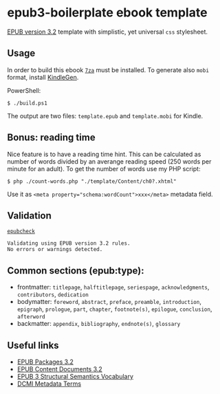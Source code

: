 # epub3-boilerplate ebook template

[EPUB version 3.2](https://www.w3.org/publishing/epub32/epub-spec.html) template with simplistic, yet universal `css` stylesheet.

## Usage

In order to build this ebook [`7za`](https://www.7-zip.org/download.html) must be installed. To generate also `mobi` format, install [KindleGen](https://www.amazon.com/gp/feature.html?ie=UTF8&docId=1000765211).

PowerShell:

```
$ ./build.ps1
```

The output are two files: `template.epub` and `template.mobi` for Kindle.

## Bonus: reading time

Nice feature is to have a reading time hint. This can be calculated as number of words divided by an averange reading speed (250 words per minute for an adult). To get the number of words use my PHP script:

```
$ php ./count-words.php "./template/Content/ch0?.xhtml"
```

Use it as `<meta property="schema:wordCount">xxx</meta>` metadata field.

## Validation

[`epubcheck`](https://github.com/w3c/epubcheck)
```
Validating using EPUB version 3.2 rules.
No errors or warnings detected.
```

## Common sections (epub:type):
 - frontmatter: `titlepage`, `halftitlepage`, `seriespage`, `acknowledgments`, `contributors`, `dedication`
 - bodymatter: `foreword`, `abstract`, `preface`, `preamble`, `introduction`, `epigraph`, `prologue`, `part`, `chapter`, `footnote(s)`, `epilogue`, `conclusion`, `afterword`
 - backmatter: `appendix`, `bibliography`, `endnote(s)`, `glossary`

## Useful links

 - [EPUB Packages 3.2](https://www.w3.org/publishing/epub32/epub-packages.html)
 - [EPUB Content Documents 3.2](https://www.w3.org/publishing/epub32/epub-contentdocs.html)
 - [EPUB 3 Structural Semantics Vocabulary](https://idpf.github.io/epub-vocabs/structure/)
 - [DCMI Metadata Terms](http://www.dublincore.org/specifications/dublin-core/dcmi-terms/)
